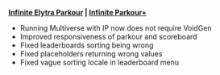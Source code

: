**[Infinite Elytra Parkour](https://www.spigotmc.org/resources/115322/) | [Infinite Parkour+](https://www.spigotmc.org/resources/105019/)**

- Running Multiverse with IP now does not require VoidGen
- Improved responsiveness of parkour and scoreboard
- Fixed leaderboards sorting being wrong
- Fixed placeholders returning wrong values
- Fixed vague sorting locale in leaderboard menu